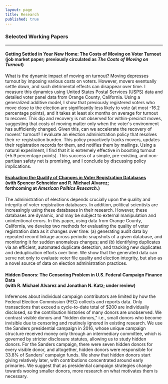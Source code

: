 ```yaml
---
layout: page
title: Research
published: true
---
```


### Selected Working Papers

--------------------------------------

#### Getting Settled in Your New Home: The Costs of Moving on Voter Turnout <br/> (job market paper; previously circulated as *The Costs of Moving on Turnout*)

What is the dynamic impact of moving on turnout? Moving depresses turnout by imposing various costs on voters. However, movers eventually settle down, and such detrimental effects can disappear over time. I measure this dynamics using United States Postal Services (USPS) data and detailed voter panel data from Orange County, California. Using a generalized additive model, I show that previously registered voters who move close to the election are significantly less likely to vote (at most -16.2 percentage points), and it takes at least six months on average for turnout to recover. This dip and recovery is not observed for within-precinct moves, suggesting that costs of moving matter only when the voter's environment has sufficiently changed. Given this, can we accelerate the recovery of movers' turnout? I evaluate an election administration policy that resolves their re-registration burden. This policy proactively tracks movers, updates their registration records for them, and notifies them by mailings. Using a natural experiment, I find that it is extremely effective in boosting turnout (+5.9 percentage points). This success of a simple, pre-existing, and non-partisan safety net is promising, and I conclude by discussing policy implications. 

#### [Evaluating the Quality of Changes in Voter Registration Databases](http://vote.caltech.edu/working-papers/134) <br/> (with Spencer Schneider and R. Michael Alvarez; <br/> forthcoming at *American Politics Research*.)

The administration of elections depends crucially upon the quality and integrity of voter registration databases. In addition, political scientists are increasingly using these databases in their research. However, these databases are dynamic, and may be subject to external manipulation and unintentional errors. In this paper, using data from Orange County, California, we develop two methods for evaluating the quality of voter registration data as it changes over time: (a) generating audit data by repeated record linkage across periodic snapshots of a given database, and monitoring it for sudden anomalous changes; and (b) identifying duplicates via an efficient, automated duplicate detection, and tracking new duplicates and deduplication efforts over time. We show that the generated data can serve not only to evaluate voter file quality and election integrity, but also as a novel source of data on election administration practices.

#### Hidden Donors: The Censoring Problem in U.S. Federal Campaign Finance Data <br/> (with R. Michael Alvarez and Jonathan N. Katz; under review)

Inferences about individual campaign contributors are limited by how the Federal Election Commission (FEC) collects and reports data. Only transactions that exceed a cycle-to-date total of $200 are individually disclosed, so the contribution histories of many donors are unobserved. We contrast visible donors and "hidden donors," i.e., small donors who become invisible due to censoring and routinely ignored in existing research. We use the Sanders presidential campaign in 2016, whose unique campaign structure received money only through an intermediary committee, which is governed by stricter disclosure statutes, allowing us to study hidden donors. For the Sanders campaign, there were seven hidden donors for every visible donor, and altogether, hidden donors were responsible for 33.8% of Sanders' campaign funds. We show that hidden donors start giving relatively later, with contributions concentrated around early primaries. We suggest that as presidential campaign strategies change towards wooing smaller donors, more research on what motivates them is necessary.
